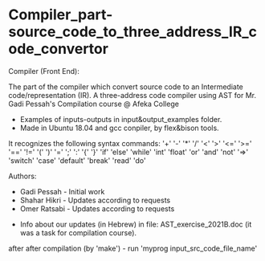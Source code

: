 # Compiler_part-source_code_to_three_address_IR_code_convertor
Compiler (Front End):

The part of the compiler which convert source code to an Intermediate code/representation (IR).
A three-address code compiler using AST for Mr.
Gadi Pessah's Compilation course @ Afeka College

* Examples of inputs-outputs in input&output_examples folder.
* Made in Ubuntu 18.04 and gcc conpiler, by flex&bison tools.

It recognizes the following syntax commands:
'+'
'-'
'*'
'/'
'<'
'>'
'<='
'>='
'=='
'!='
'('
')'
'='
';'
':'
'{'
'}'
'if'
'else'
'while'
'int'
'float'
'or'
'and'
'not'
'=>'
'switch'
'case'
'default'
'break'
'read'
'do'



Authors:
* Gadi Pessah - Initial work
* Shahar Hikri - Updates according to requests
* Omer Ratsabi - Updates according to requests

- Info about our updates (in Hebrew) in file: AST_exercise_2021B.doc (it was a task for compilation course).

after after compilation (by 'make') - run 'myprog input_src_code_file_name'

